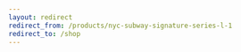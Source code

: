 ```yaml
---
layout: redirect
redirect_from: /products/nyc-subway-signature-series-l-1
redirect_to: /shop
---
```

